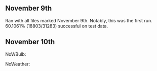 ## November 9th ##
Ran with all files marked November 9th.  Notably, this was the first run.
60.1061% (18803/31283) successful on test data.

## November 10th ##
NoWBulb:

NoWeather:
